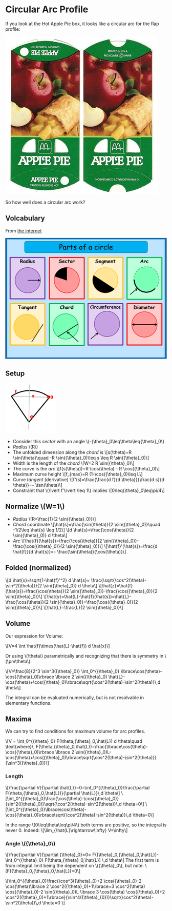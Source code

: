 # Circular Arc Profile

If you look at the Hot Apple Pie box, it looks like a circular arc for the flap profile:

![Flat box](images/Clean_flat.jpg)

So how well does a circular arc work?

## Volcabulary

From [the internet](https:aplutopper.com)

![parts of a circle](images/parts_of_a_circle.png)


## Setup

![](images/arc.png)

* Consider this *sector* with an angle \\(-{\theta}\_0\leq\theta\leq\{\theta}\_0\\)
* *Radius* \\(R\\)
* The unfolded dimension along the *chord* is
\\[s(\theta)=R \sin(\theta)\quad -R \sin({\theta}\_0)\leq s \leq R \sin({\theta}\_0)\\]
* Width is the length of the *chord*
\\[W=2 R \sin({\theta}\_0)\\]
* The curve is the *arc* 
\\[f(s(\theta))=R \cos(\theta) - R \cos({\theta}\_0)\\]
* Maximum curve height
\\[f\_{max}=R (1-\cos({\theta}\_0)\leq L\\]
* Curve *tangent* (derivative)
\\[f'(s)=\frac{\frac{d f}{d \theta}}{\frac{d s}{d \theta}}=- \tan(\theta)\\]
* Constraint that \\(\lvert f'\rvert \leq 1\\) implies
\\[0\leq{\theta}\_0\leq\pi/4\\]

## Normalize \\(W=1\\)

* *Radius*
\\[R=\frac{1}{2 \sin({\theta}\_0)}\\]
* *Chord* coordinate
\\[\hat{s}=\frac{\sin(\theta)}{2 \sin({\theta}\_0)}\quad -1/2\leq \hat{s} \leq 1/2\\]
\\[d \hat{s}=\frac{\cos(\theta)}{2 \sin({\theta}\_0)} d \theta\\]
* *Arc*
\\[\hat{f}(\hat{s})=\frac{\cos(\theta)}{2 \sin({\theta}\_0)}-\frac{\cos({\theta}\_0)}{2 \sin({\theta}\_0)}\\]
\\[\hat{f}'(\hat{s})=\frac{d \hat{f}}{d \hat{s}}=- \frac{\sin(\theta)}{\cos(\theta)}\\]

## Folded (normalized)


\\[d \hat{x}=\sqrt{1-\hat{f}'\^2} d \hat{s}= \frac{\sqrt{\cos\^2(\theta)-\sin\^2(\theta)}}{2 \sin({\theta}\_0)} d \theta\\]
\\[\hat{z}=\hat{f}(\hat{s})=\frac{\cos(\theta)}{2 \sin({\theta}\_0)}-\frac{\cos({\theta}\_0)}{2 \sin({\theta}\_0)}\\]
\\[\hat{y}=\hat{L}-\hat{f}(\hat{s})=\hat{L}-\frac{\cos(\theta)}{2 \sin({\theta}\_0)}+\frac{\cos({\theta}\_0)}{2 \sin({\theta}\_0)}\\]
\\[\hat{L}=\frac{L}{2 \sin({\theta}\_0)}\\]

## Volume

Our expression for Volume:

\\[V=4 \int \hat{f}\times(\hat{L}-\hat{f}) d \hat{x}\\]

Or using \\(\theta\\) parametrically and recognizing that there is symmetry in \\(\pm\theta\\):

\\[V=\frac{8}{2\^3 \sin\^3({\theta}\_0)} \int\_0\^{{\theta}\_0} \lbrace\cos(\theta)-\cos({\theta}\_0)\rbrace \lbrace 2 \sin({\theta}\_0) \hat{L}-\cos(\theta)+\cos({\theta}\_0)\rbrace\sqrt{\cos\^2(\theta)-\sin\^2(\theta)}\\,d \theta\\]

The integral can be evaluated numerically, but is not resolvable in elementary functions.

## Maxima

We can try to find conditions for maximum volume for arc profiles.

\\[V = \int\_0\^{{\theta}\_0} F(\theta,{\theta}\_0,\hat{L}) d \theta\quad \text{where}\\, F(\theta,{\theta}\_0,\hat{L})=\frac{\lbrace\cos(\theta)-\cos({\theta}\_0)\rbrace \lbrace 2 \sin({\theta}\_0)L-\cos(\theta)+\cos({\theta}\_0)\rbrace\sqrt{\cos\^2(\theta)-\sin\^2(\theta)}}{\sin\^3({\theta}\_0)}\\]

### Length

\\[\frac{\partial V}{\partial \hat{L}}=0=\int\_0\^{{\theta}\_0}\frac{\partial F(\theta,{\theta}\_0,\hat{L})}{\partial \hat{L}}\\,d \theta\\]
\\[\int\_0\^{{\theta}\_0}\frac{\cos(\theta)-\cos({\theta}\_0)}{sin\^2({\theta}\_0)}\sqrt{\cos\^2(\theta)-sin\^2(\theta)}\\,d \theta=0\\]
\\[\int\_0\^{{\theta}\_0}\lbrace\cos(\theta)-\cos({\theta}\_0)\rbrace\sqrt{\cos\^2(\theta)-sin\^2(\theta)}\\,d \theta=0\\]

In the range \\(0\leq\theta\leq\pi/4\\) both terms are positive, so the integral is never 0. Indeed:
\\[\lim\_{\hat{L}\rightarrow\infty} V=\infty\\]

### Angle \\({\theta}\_0\\)

\\[\frac{\partial V}{\partial {\theta}\_0}=0= F({\theta}\_0,{\theta}\_0,\hat{L})-\int\_0\^{{\theta}\_0} F(\theta,{\theta}\_0,\hat{L}) \\,d \theta\\]
The first term is from integral limit being the dependent on \\({\theta}\_0\\), but note:
\\[F({\theta}\_0,{\theta}\_0,\hat{L})=0\\]

\\[\int\_0\^{{\theta}\_0}\frac{\cos\^3({\theta}\_0)+2 \cos({\theta}\_0)-2 \cos(\theta)\lbrace 2  \cos\^2({\theta}\_0)+1\rbrace+3 \cos\^2(\theta) \cos({\theta}\_0)-2 \sin({\theta}\_0)L \lbrace 3 \cos(\theta) \cos({\theta}\_0)+2 \cos\^2({\theta}\_0)+1\rbrace}{\sin\^4({\theta}\_{0})}\sqrt{\cos\^2(\theta)-\sin\^2(\theta)}\\,d \theta=0 
\\]